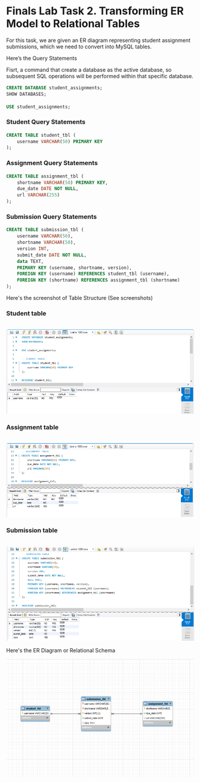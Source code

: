 # Finals Lab Task 2. Transforming ER Model to Relational Tables
For this task, we are given an ER diagram representing student assignment submissions, which we need to convert into MySQL tables.

Here’s the Query Statements

Fisrt, a command that create a database as the active database, so subsequent SQL operations will be performed within that specific database.
```sql
CREATE DATABASE student_assignments;
SHOW DATABASES;

USE student_assignments;
```
### Student Query Statements
```sql
CREATE TABLE student_tbl (
    username VARCHAR(50) PRIMARY KEY
);
```
### Assignment Query Statements
```sql
CREATE TABLE assignment_tbl (
    shortname VARCHAR(50) PRIMARY KEY,
    due_date DATE NOT NULL,
    url VARCHAR(255)
);
```
### Submission Query Statements
```sql
CREATE TABLE submission_tbl (
    username VARCHAR(50),
    shortname VARCHAR(50),
    version INT,
    submit_date DATE NOT NULL,
    data TEXT,
    PRIMARY KEY (username, shortname, version),
    FOREIGN KEY (username) REFERENCES student_tbl (username),
    FOREIGN KEY (shortname) REFERENCES assignment_tbl (shortname)
);
```

Here's the screenshot of Table Structure (See screenshots)

### Student table

  
![Sample Output](images/STUDENT.PNG)

### Assignment table

  
![Sample Output](images/ASSIGNMENT.PNG)

### Submission table

  
![Sample Output](images/SUBMISSION.PNG)

Here's the ER Diagram or Relational Schema

![Sample Output](images/ER_DIAGRAM.PNG)
